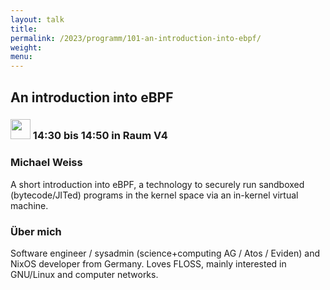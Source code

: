 ```yaml
---
layout: talk
title:
permalink: /2023/programm/101-an-introduction-into-ebpf/
weight:
menu:
---
```

## An introduction into eBPF

### <img height = "32" src="../../../images/talk.svg"> 14:30 bis 14:50 in Raum V4

### Michael Weiss

A short introduction into eBPF, a technology to securely run sandboxed (bytecode/JITed) programs in the kernel space via an in-kernel virtual machine.

### Über mich

Software engineer / sysadmin (science+computing AG / Atos / Eviden) and NixOS developer from Germany. Loves FLOSS, mainly interested in GNU/Linux and computer networks.

